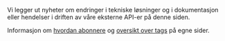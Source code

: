 Vi legger ut nyheter om endringer i tekniske løsninger og i dokumentasjon eller hendelser i driften av våre eksterne API-er på denne siden.

Informasjon om [hvordan abonnere](/api-dokumentasjon/om/varsler) og [oversikt over tags](/api-dokumentasjon/nyheter-og-driftsvarsler/tags) på egne sider.

